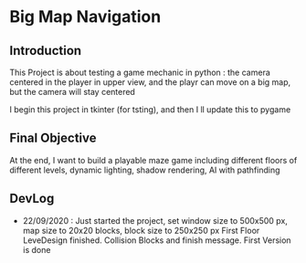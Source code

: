 # Big Map Navigation
## Introduction
This Project is about testing a game mechanic in python : the camera centered in the player in upper view, and the playr can move on a big map, but the camera will stay centered

I begin this project in tkinter (for tsting), and then I ll update this to pygame

## Final Objective
At the end, I want to build a playable maze game including different floors of different levels, dynamic lighting, shadow rendering, AI with pathfinding

## DevLog
- 22/09/2020 : Just started the project, set window size to 500x500 px, map size to 20x20 blocks, block size to 250x250 px
First Floor LeveDesign finished. Collision Blocks and finish message.
First Version is done